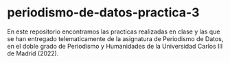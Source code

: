 # periodismo-de-datos-practica-3

En este repositorio encontramos las practicas realizadas en clase y las que se han entregado telematicamente de la asignatura de Periodismo de Datos, en el doble grado de Periodismo y Humanidades de la Universidad Carlos III de Madrid (2022).
